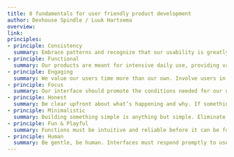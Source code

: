```yaml
---
title: 8 fundamentals for user friendly product development
author: Devhouse Spindle / Luuk Hartsema
overview:
link:
principles:
- principle: Consistency
  summary: Embrace patterns and recognize that our usability is greatly improved when similar parts are expressed in similar ways. Interfaces that are consistent are more predictable, which means that they are easier to learn. Learnable interfaces feel more usable since less friction is involved.
- principle: Functional
  summary: Our products are meant for intensive daily use, providing value efficiently. This is why our core interactions, the ones users engage daily, should feel streamlined and purged of unnecessary interactions. Think about what users want to do and help them complete those tasks in the easiest and most intuitive way possible. Consider the edge cases. Everyone at all levels of experience should feel like they know how to use the product, regardless of how many features they use. Empower everyone through progressive discoverability.
- principle: Engaging
  summary: We value our users time more than our own. Involve users in the continuous quest to improve our products and keep them informed about changes. Having an overall good user experience will help users be enthusiastic and feel engaged with our products. Engaged users are willing to contribute and help us to make improvements.
- principle: Focus
  summary: Our interface should promote the conditions needed for our users to enter a state of flow. Take out friction and distractions so users can stay focused on common tasks. Our users want to stay focused, and unless it’s critical, an interruption can be frustrating. When a user reaches a flow state, even just momentarily, they will feel motivated to keep going, productive, autonomous, and empowered.
- principle: Honest
  summary: Be clear upfront about what’s happening and why. If something goes wrong, give clear recovery instructions but spare them the technical details. Be sincere and honest in the communication towards users. Celebrate achievements and be sensible about the user’s feelings and thoughts.
- principle: Minimalistic
  summary: Building something simple is anything but simple. Eliminate ambiguity. Enable users to see, understand, and act with confidence. Seek to simplify the interface by removing unnecessary elements or content that does not support user tasks. Break complex tasks into smaller steps that can be easily accomplished. Good design emphasizes the usefulness of a product whilst disregarding anything that could possibly detract from it. Everything in the interface should serve a specific purpose.
- principle: Fun & Playful
  summary: Functions must be intuitive and reliable before it can be fun for users. Delight users in surprising ways without hindering primary tasks. A carefully-placed animation, or a well-timed sound effect can be a joy to experience. Subtle effects contribute to a feeling of effortlessness and brings the interface to life.
- principle: Human
  summary: Be gentle, be human. Interfaces must respond promptly to users in a human way so that the experience feels fast and like a real conversation. Every person is different. Take into account our products are being used by various type of users with different goals and various levels of knowledge.
---
```

